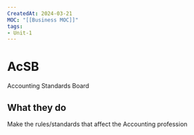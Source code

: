 ```yaml
---
CreatedAt: 2024-03-21
MOC: "[[Business MOC]]"
tags:
- Unit-1
---
```

# AcSB
Accounting Standards Board

## What they do
Make the rules/standards that affect the Accounting profession
